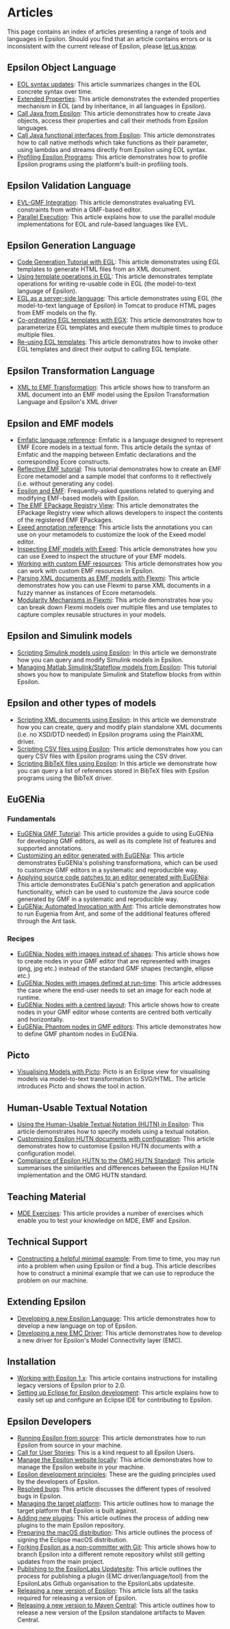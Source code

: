 # Articles

This page contains an index of articles presenting a range of tools and languages in Epsilon. Should you find that an article contains errors or is inconsistent with the current release of Epsilon, please [let us know](https://www.eclipse.org/epsilon/forum).


## Epsilon Object Language

- [EOL syntax updates](eol-syntax-updates): This article summarizes changes in the EOL concrete syntax over time.
- [Extended Properties](extended-properties): This article demonstrates the extended properties mechanism in EOL (and by inheritance, in all languages in Epsilon).
- [Call Java from Epsilon](call-java-from-epsilon): This article demonstrates how to create Java objects, access their properties and call their methods from Epsilon languages.
- [Call Java functional interfaces from Epsilon](lambda-expressions): This article demonstrates how to call native methods which take functions as their parameter, using lambdas and streams directly from Epsilon using EOL syntax.
- [Profiling Epsilon Programs](profiling): This article demonstrates how to profile Epsilon programs using the platform's built-in profiling tools.

## Epsilon Validation Language

- [EVL-GMF Integration](evl-gmf-integration): This article demonstrates evaluating EVL constraints from within a GMF-based editor.
- [Parallel Execution](parallel-execution): This article explains how to use the parallel module implementations for EOL and rule-based languages like EVL.

## Epsilon Generation Language

- [Code Generation Tutorial with EGL](code-generation-tutorial-egl): This article demonstrates using EGL templates to generate HTML files from an XML document.
- [Using template operations in EGL](egl-template-operations): This article demonstrates template operations for writing re-usable code in EGL (the model-to-text language of Epsilon).
- [EGL as a server-side language](egl-server-side): This article demonstrates using EGL (the model-to-text language of Epsilon) in Tomcat to produce HTML pages from EMF models on the fly.
- [Co-ordinating EGL templates with EGX](egx-parameters): This article demonstrates how to parameterize EGL templates and execute them multiple times to produce multiple files.
- [Re-using EGL templates](egl-invoke-egl): This article demonstrates how to invoke other EGL templates and direct their output to calling EGL template.

## Epsilon Transformation Language

- [XML to EMF Transformation](xml-to-emf): This article shows how to transform an XML document into an EMF model using the Epsilon Transformation Language and Epsilon's XML driver

## Epsilon and EMF models

- [Emfatic language reference](https://www.eclipse.org/emfatic/): Emfatic is a language designed to represent EMF Ecore models in a textual form.  This article details the syntax of Emfatic and the mapping between Emfatic declarations and the corresponding Ecore constructs.
- [Reflective EMF tutorial](reflective-emf-tutorial): This tutorial demonstrates how to create an EMF Ecore metamodel and a sample model that conforms to it reflectively (i.e. without generating any code).
- [Epsilon and EMF](epsilon-emf): Frequently-asked questions related to querying and modifying EMF-based models with Epsilon.
- [The EMF EPackage Registry View](epackage-registry-view): This article demonstrates the EPackage Registry view which allows developers to inspect the contents of the registered EMF EPackages.
- [Exeed annotation reference](../exeed): This article lists the annotations you can use on your metamodels to customize the look of the Exeed model editor.
- [Inspecting EMF models with Exeed](inspect-models-exeed): This article demonstrates how you can use Exeed to inspect the structure of your EMF models.
- [Working with custom EMF resources](in-memory-emf-model): This article demonstrates how you can work with custom EMF resources in Epsilon.
- [Parsing XML documents as EMF models with Flexmi](../flexmi): This article demonstrates how you can use Flexmi to parse XML documents in a fuzzy manner as instances of Ecore metamodels.
- [Modularity Mechanisms in Flexmi](modular-flexmi): This article demonstrates how you can break down Flexmi models over multiple files and use templates to capture complex reusable structures in your models.

## Epsilon and Simulink models

- [Scripting Simulink models using Epsilon](simulink): In this article we demonstrate how you can query and modify Simulink models in Epsilon.
- [Managing Matlab Simulink/Stateflow models from Epsilon](simulink-stateflow): This tutorial shows you how to manipulate Simulink and Stateflow blocks from within Epsilon.

## Epsilon and other types of models

- [Scripting XML documents using Epsilon](plain-xml): In this article we demonstrate how you can create, query and modify plain standalone XML documents (i.e. no XSD/DTD needed)  in Epsilon programs using the  PlainXML driver.
- [Scripting CSV files using Epsilon](csv-emc): This article demonstrates how you can query CSV files with Epsilon programs using the CSV driver.
- [Scripting BibTeX files using Epsilon](bibtex): In this article we demonstrate how you can query a list of references stored in BibTeX files with Epsilon programs using the BibTeX driver.

## EuGENia

### Fundamentals

- [EuGENia GMF Tutorial](../eugenia): This article provides a guide to using EuGENia for developing GMF editors, as well as its complete list of features and supported annotations.
- [Customizing an editor generated with EuGENia](eugenia-polishing): This article demonstrates EuGENia's polishing transformations, which can be used to customize GMF editors in a systematic and reproducible way.
- [Applying source code patches to an editor generated with EuGENia](eugenia-patching): This article demonstrates EuGENia's patch generation and application functionality, which can be used to customize the Java source code generated by GMF in a systematic and reproducible way.
- [EuGENia: Automated Invocation with Ant](eugenia-ant): This article demonstrates how to run Eugenia from Ant, and some of the additional features offered through the Ant task.

### Recipes

- [EuGENia: Nodes with images instead of shapes](eugenia-nodes-with-images): This article shows how to create nodes in your GMF editor that are represented with images (png, jpg etc.) instead of the standard GMF shapes (rectangle, ellipse etc.)
- [EuGENia: Nodes with images defined at run-time](eugenia-nodes-with-runtime-images): This article addresses the case where the end-user needs to set an image for each node at runtime.
- [EuGENia: Nodes with a centred layout](eugenia-nodes-with-centred-layout): This article shows how to create nodes in your GMF editor whose contents are centred both vertically and horizontally.
- [EuGENia: Phantom nodes in GMF editors](eugenia-phantom-nodes): This article demonstrates how to define GMF phantom nodes in EuGENia.


## Picto

- [Visualising Models with Picto](../picto): Picto is an Eclipse view for visualising models via model-to-text transformation to SVG/HTML. The article introduces Picto and shows the tool in action.

## Human-Usable Textual Notation

- [Using the Human-Usable Textual Notation (HUTN) in Epsilon](hutn-basic): This article demonstrates how to specify models using a textual notation.
- [Customising Epsilon HUTN documents with configuration](hutn-configuration): This article demonstrates how to customise Epsilon HUTN documents with a configuration model.
- [Compliance of Epsilon HUTN to the OMG HUTN Standard](hutn-compliance): This article summarises the similarities and differences between the Epsilon HUTN implementation and the OMG HUTN standard.

## Teaching Material

- [MDE Exercises](exercises): This article provides a number of exercises which enable you to test your knowledge on MDE, EMF and Epsilon.

## Technical Support

- [Constructing a helpful minimal example](minimal-examples): From time to time, you may run into a problem when using Epsilon or find a bug. This article describes how to construct a minimal example that we can use to reproduce the problem on our machine.

## Extending Epsilon

- [Developing a new Epsilon Language](developing-a-new-language): This article demonstrates how to develop a new language on top of Epsilon.
- [Developing a new EMC Driver](developing-a-new-emc-driver): This article demonstrates how to develop a new driver for Epsilon's Model Connectivity layer (EMC).

## Installation

- [Working with Epsilon 1.x](epsilon-1.x): This article contains instructions for installing legacy versions of Epsilon prior to 2.0.
- [Setting up Eclipse for Epsilon development](dev-setup): This article explains how to easily set up and configure an Eclipse IDE for contributing to Epsilon.

## Epsilon Developers

- [Running Epsilon from source](running-from-source): This article demonstrates how to run Epsilon from source in your machine.
- [Call for User Stories](call-for-user-stories): This is a kind request to all Epsilon Users.
- [Manage the Epsilon website locally](manage-the-epsilon-website-locally): This article demonstrates how to manage the Epsilon website in your machine.
- [Epsilon development principles](development-principles): These are the guiding principles used by the developers of Epsilon.
- [Resolved bugs](resolved-bugs): This article discusses the different types of resolved bugs in Epsilon.
- [Managing the target platform](target-platform): This article outlines how to manage the target platform that Epsilon is built against.
- [Adding new plugins](adding-new-plugins): This article outlines the process of adding new plugins to the main Epsilon repository.
- [Preparing the macOS distribution](preparing-the-macosx-distribution): This article outlines the process of signing the Eclipse macOS distribution.
- [Forking Epsilon as a non-committer with Git](git-fork-epsilon): This article shows how to branch Epsilon into a different remote repository whilst still getting updates from the main project.
- [Publishing to the EpsilonLabs Updatesite](labsupdatesite): This article outlines the process for publishing a plugin (EMC driver/language/tool) from the EpsilonLabs Github organisation to the EpsilonLabs updatesite.
- [Releasing a new version of Epsilon](release-tasks): This article lists all the tasks required for releasing a version of Epsilon.
- [Releasing a new version to Maven Central](maven-release): This article outlines how to release a new version of the Epsilon standalone artifacts to Maven Central.

